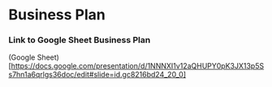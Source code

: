 # Business Plan

### Link to Google Sheet Business Plan
(Google Sheet)[https://docs.google.com/presentation/d/1NNNXI1v12aQHUPY0pK3JX13p5Ss7hn1a6qrlgs36doc/edit#slide=id.gc8216bd24_20_0]
